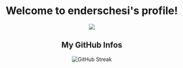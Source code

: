 <h1 align="center">Welcome to enderschesi's profile!</h1>
<p align="center">
<img src="https://readme-typing-svg.herokuapp.com?color=FD428D&center=true&size=22&lines=Self-thaught+Developer;Helping+where+ever+I+can;Im+always+up+for+something+new"/>
</p>

<h2 align="center">My GitHub Infos</h2>

<p align="center">
  <img title="GitHub Streak" src="https://github-readme-streak-stats.herokuapp.com?user=enderschesi&theme=radical&hide_border=true"/>
</p>
